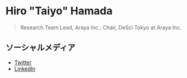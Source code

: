 # Hiro "Taiyo" Hamada

> Research Team Lead, Araya Inc.; Chair, DeSci Tokyo at Araya Inc.

## ソーシャルメディア

- [Twitter](HiroTHamadaJP)
- [LinkedIn](hirohamada)

